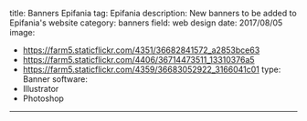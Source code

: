 title: Banners Epifania
tag: Epifania
description: New banners to be added to Epifania's website
category: banners
field: web design
date: 2017/08/05
image: 
- https://farm5.staticflickr.com/4351/36682841572_a2853bce63
- https://farm5.staticflickr.com/4406/36714473511_13310376a5
- https://farm5.staticflickr.com/4359/36683052922_3166041c01
type: Banner
software:
- Illustrator
- Photoshop
---